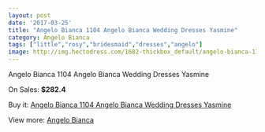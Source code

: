 ```yaml
---
layout: post
date: '2017-03-25'
title: "Angelo Bianca 1104 Angelo Bianca Wedding Dresses Yasmine"
category: Angelo Bianca
tags: ["little","rosy","bridesmaid","dresses","angelo"]
image: http://img.hectodress.com/1682-thickbox_default/angelo-bianca-1104-angelo-bianca-wedding-dresses-yasmine.jpg
---
```

Angelo Bianca 1104 Angelo Bianca Wedding Dresses Yasmine

On Sales: **$282.4**
<a href="https://www.hectodress.com/angelo-bianca/1052-angelo-bianca-1104-angelo-bianca-wedding-dresses-yasmine.html"><amp-img layout="responsive" width="600" height="600" src="//img.hectodress.com/1682-thickbox_default/angelo-bianca-1104-angelo-bianca-wedding-dresses-yasmine.jpg" alt="Angelo Bianca 1104 Angelo Bianca Wedding Dresses Yasmine 0" /></a>

Buy it: [Angelo Bianca 1104 Angelo Bianca Wedding Dresses Yasmine](https://www.hectodress.com/angelo-bianca/1052-angelo-bianca-1104-angelo-bianca-wedding-dresses-yasmine.html "Angelo Bianca 1104 Angelo Bianca Wedding Dresses Yasmine")

View more: [Angelo Bianca](https://www.hectodress.com/14-angelo-bianca "Angelo Bianca")
